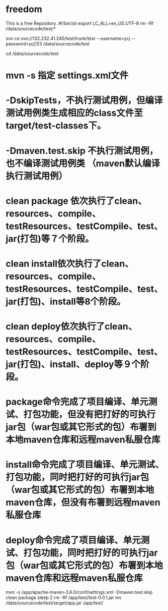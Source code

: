 # freedom
This is a free Repository.
#!/bin/sh
export LC_ALL=en_US.UTF-8
rm -Rf /data/sourcecode/test/*

svn co svn://132.232.41.245/test/trunk/test --username=ycj --password=ycj123 /data/sourcecode/test

cd /data/sourcecode/test
# mvn -s 指定 settings.xml文件
# -DskipTests，不执行测试用例，但编译测试用例类生成相应的class文件至target/test-classes下。
# -Dmaven.test.skip 不执行测试用例，也不编译测试用例类 （maven默认编译执行测试用例）
# clean package 依次执行了clean、resources、compile、testResources、testCompile、test、jar(打包)等７个阶段。
# clean install依次执行了clean、resources、compile、testResources、testCompile、test、jar(打包)、install等8个阶段。
# clean deploy依次执行了clean、resources、compile、testResources、testCompile、test、jar(打包)、install、deploy等９个阶段。
# package命令完成了项目编译、单元测试、打包功能，但没有把打好的可执行jar包（war包或其它形式的包）布署到本地maven仓库和远程maven私服仓库
# install命令完成了项目编译、单元测试、打包功能，同时把打好的可执行jar包（war包或其它形式的包）布署到本地maven仓库，但没有布署到远程maven私服仓库
# deploy命令完成了项目编译、单元测试、打包功能，同时把打好的可执行jar包（war包或其它形式的包）布署到本地maven仓库和远程maven私服仓库　　

mvn -s /app/apache-maven-3.6.0/conf/settings.xml -Dmaven.test.skip clean package
sleep  2
rm -Rf /app/test/test-0.0.1.jar
mv /data/sourcecode/test/target/app.jar /app/test/
